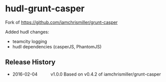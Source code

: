 # hudl-grunt-casper

Fork of https://github.com/iamchrismiller/grunt-casper

Added hudl changes:

* teamcity logging
* hudl dependencies (casperJS, PhantomJS)


## Release History

 * 2016-02-04   v1.0.0   Based on v0.4.2 of iamchrismiller/grunt-casper